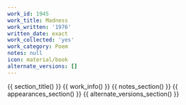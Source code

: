 ```yaml
---
work_id: 1945
work_title: Madness
work_written: '1976'
written_date: exact
work_collected: 'yes'
work_category: Poem
notes: null
icon: material/book
alternate_versions: []
---
```


{{ section_title() }}
{{ work_info() }}
{{ notes_section() }}
{{ appearances_section() }}
{{ alternate_versions_section() }}